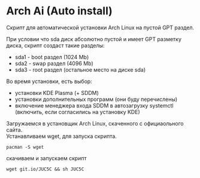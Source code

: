 # Arch Ai (Auto install)

Скрипт для автоматической установки Arch Linux на пустой GPT раздел.

При условии что sda диск абсолютно пустой и имеет GPT разметку диска, скрипт создаст такие разделы:

- sda1 - boot раздел (1024 Mb)
- sda2 - swap раздел  (4096 Mb)
- sda3 - root раздел (остальное место на диске sda)

Во время установки, есть выбор:
- установки KDE Plasma (+ SDDM)
- установки дополнительных программ (они буду перечислены)
- включение менеджера входа SDDM в автозагрузку systemctl (включить, если согласились на установку KDE)

Загружаемся в установщик Arch Linux, скаченного с официаольного сайта.  
Устанавливаем wget, для запуска скрипта.<br/>

    pacman -S wget  

скачиваем и запускаем скрипт<br/>

    wget git.io/JUC5C && sh JUC5C
